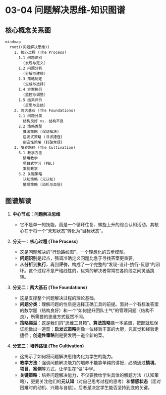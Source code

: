 # 03-04 问题解决思维-知识图谱

## 核心概念关系图

```mermaid
mindmap
  root((问题解决思维))
    1. 核心过程 (The Process)
      1.1 问题识别
        (发现与定义)
      1.2 问题分析
        (分解与建模)
      1.3 策略制定
        (生成与选择)
      1.4 方案执行
        (监控与调整)
      1.5 结果评价
        (反思与总结)
    2. 两大基石 (The Foundations)
      2.1 问题分类
        结构良好 vs. 结构不良
      2.2 策略类型
        算法策略 (保证解决)
        启发式策略 (寻求捷径)
        创造性策略 (打破常规)
    3. 培养路径 (The Cultivation)
      3.1 教学方法
        情境教学
        项目式学习 (PBL)
        案例教学
      3.2 关键策略
        认知策略 (元认知)
        情感策略 (动机与自信)
```

## 图谱解读

1. **中心节点：问题解决思维**
    - 它不是单一的技能，而是一个循环往复、螺旋上升的综合认知活动。其核心在于将一个“未知状态”转化为“目标状态”。

2. **分支一：核心过程 (The Process)**
    - 这是问题解决的“行动路线图”，一个理想化的五步模型。
    - **问题识别**是起点，强调准确定义问题比急于寻找答案更重要。
    - 从**分析**到**执行**，再到**评价**，构成了一个完整的“发现-设计-执行-反思”的闭环。这个过程不是严格线性的，优秀的解决者常常在各阶段之间灵活跳转。

3. **分支二：两大基石 (The Foundations)**
    - 这是支撑整个问题解决过程的理论基础。
    - **问题分类**：理解问题的性质是选择正确工具的前提。面对一个有标准答案的数学题（结构良好）和一个“如何提升团队士气”的管理问题（结构不良），所需要的思维方式截然不同。
    - **策略类型**：这是我们的“思维工具箱”。**算法策略**像一本菜谱，按部就班保证能做出一道菜；**启发式策略**则像一位经验丰富的大厨，凭直觉和经验走捷径；**创造性策略**则是要发明一道全新的菜。

4. **分支三：培养路径 (The Cultivation)**
    - 这揭示了如何将问题解决思维内化为学生的能力。
    - **教学方法**：强调问题解决能力的培养不能靠单纯的讲授，必须通过**情境、项目、案例**等方式，让学生在“做”中学。
    - **关键策略**：培养问题解决能力，不仅要教给学生具体的解题方法（认知策略），更要关注他们的**元认知**（对自己思考过程的思考）和**情感状态**（面对困难时的动机、兴趣与自信）。后者是决定学生能否坚持到底的关键。
